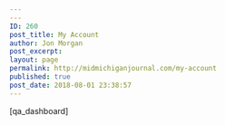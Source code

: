 ```yaml
---
---
ID: 260
post_title: My Account
author: Jon Morgan
post_excerpt:
layout: page
permalink: http://midmichiganjournal.com/my-account
published: true
post_date: 2018-08-01 23:38:57
---
```

[qa_dashboard]